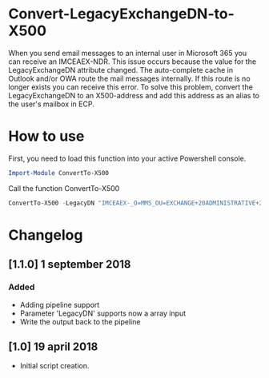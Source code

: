 # Convert-LegacyExchangeDN-to-X500
When you send email messages to an internal user in Microsoft 365 you can receive an IMCEAEX-NDR. This issue occurs because the value for the LegacyExchangeDN attribute changed. The auto-complete cache in Outlook and/or OWA route the mail messages internally. If this route is no longer exists you can receive this error.
To solve this problem, convert the LegacyExchangeDN to an X500-address and add this address as an alias to the user's mailbox in ECP.

# How to use
First, you need to load this function into your active Powershell console.
```powershell
Import-Module ConvertTo-X500
```
Call the function ConvertTo-X500
```powershell 
ConvertTo-X500 -LegacyDN "IMCEAEX-_O=MMS_OU=EXCHANGE+20ADMINISTRATIVE+20GROUP+20+28FYDIBOHF23SPDLT+29_CN=RECIPIENTS_CN=User6ed4e168-addd-4b03-95f5-b9c9a421957358d@mgd.domain.com"
```

# Changelog

## [1.1.0] 1 september 2018

### Added
- Adding pipeline support
- Parameter 'LegacyDN' supports now a array input
- Write the output back to the pipeline

## [1.0] 19 april 2018
- Initial script creation.



